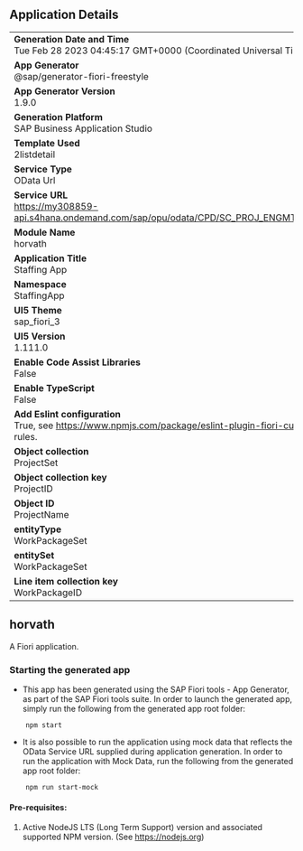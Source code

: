 ## Application Details
|               |
| ------------- |
|**Generation Date and Time**<br>Tue Feb 28 2023 04:45:17 GMT+0000 (Coordinated Universal Time)|
|**App Generator**<br>@sap/generator-fiori-freestyle|
|**App Generator Version**<br>1.9.0|
|**Generation Platform**<br>SAP Business Application Studio|
|**Template Used**<br>2listdetail|
|**Service Type**<br>OData Url|
|**Service URL**<br>https://my308859-api.s4hana.ondemand.com/sap/opu/odata/CPD/SC_PROJ_ENGMT_CREATE_UPD_SRV
|**Module Name**<br>horvath|
|**Application Title**<br>Staffing App|
|**Namespace**<br>StaffingApp|
|**UI5 Theme**<br>sap_fiori_3|
|**UI5 Version**<br>1.111.0|
|**Enable Code Assist Libraries**<br>False|
|**Enable TypeScript**<br>False|
|**Add Eslint configuration**<br>True, see https://www.npmjs.com/package/eslint-plugin-fiori-custom for the eslint rules.|
|**Object collection**<br>ProjectSet|
|**Object collection key**<br>ProjectID|
|**Object ID**<br>ProjectName|
|**entityType**<br>WorkPackageSet|
|**entitySet**<br>WorkPackageSet|
|**Line item collection key**<br>WorkPackageID|

## horvath

A Fiori application.

### Starting the generated app

-   This app has been generated using the SAP Fiori tools - App Generator, as part of the SAP Fiori tools suite.  In order to launch the generated app, simply run the following from the generated app root folder:

```
    npm start
```

- It is also possible to run the application using mock data that reflects the OData Service URL supplied during application generation.  In order to run the application with Mock Data, run the following from the generated app root folder:

```
    npm run start-mock
```

#### Pre-requisites:

1. Active NodeJS LTS (Long Term Support) version and associated supported NPM version.  (See https://nodejs.org)


